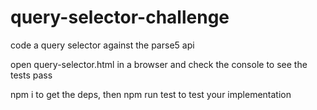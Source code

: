 # query-selector-challenge
code a query selector against the parse5 api

open query-selector.html in a browser and check the console to see the tests pass

npm i to get the deps, then npm run test to test your implementation
